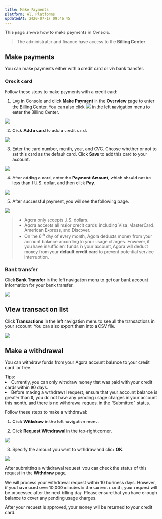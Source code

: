 ```yaml
---
title: Make Payments
platform: All Platforms
updatedAt: 2020-07-17 09:46:45
---
```

This page shows how to make payments in Console.

> The administrator and finance have access to the **Billing Center**.

## Make payments

You can make payments either with a credit card or via bank transfer.

### Credit card

Follow these steps to make payments with a credit card:

1. Log in Console and click **Make Payment** in the **Overview** page to enter the [Billing Center](https://dashboard.agora.io/finance). You can also click ![](https://web-cdn.agora.io/docs-files/1562666103550) in the left navigation menu to enter the Billing Center.

![](https://web-cdn.agora.io/docs-files/1565877324211)

2. Click **Add a card** to add a credit card.

![](https://web-cdn.agora.io/docs-files/1567483739192)

3. Enter the card number, month, year, and CVC. Choose whether or not to set this card as the default card. Click **Save** to add this card to your account.

![](https://web-cdn.agora.io/docs-files/1565876877018)

4. After adding a card, enter the **Payment Amount**, which should not be less than 1 U.S. dollar, and then click **Pay**.

![](https://web-cdn.agora.io/docs-files/1567483858734)

5. After successful payment, you will see the following page.

![](https://web-cdn.agora.io/docs-files/1565876903631)

> - Agora only accepts U.S. dollars.
> - Agora accepts all major credit cards, including Visa, MasterCard, American Express, and Discover.
> - On the 6<sup>th</sup> day of every month, Agora deducts money from your account balance according to your usage charges. However, if you have insufficient funds in your account, Agora will deduct money from your **default credit card** to prevent potential service interruption.

### Bank transfer

Click **Bank Transfer** in the left navigation menu to get our bank account information for your bank transfer.

![](https://web-cdn.agora.io/docs-files/1567484031671)

## View transaction list

Click **Transactions** in the left navigation menu to see all the transactions in your account. You can also export them into a CSV file.

![](https://web-cdn.agora.io/docs-files/1567484136274)

## Make a withdrawal

You can withdraw funds from your Agora account balance to your credit card for free. 

<div class="alert note">Tips:<li>Currently, you can only withdraw money that was paid with your credit cards within 90 days.</li><li>Before making a withdrawal request, ensure that your account balance is greater than 0, you do not have any pending usage charges in your account this month, and there is no withdrawal request in the "Submitted" status.</li></div>

Follow these steps to make a withdrawal:

1. Click **Withdraw** in the left navigation menu.

2. Click **Request Withdrawal** in the top-right corner.

![](https://web-cdn.agora.io/docs-files/1567482300788)

3. Specify the amount you want to withdraw and click **OK**.

![](https://web-cdn.agora.io/docs-files/1567482408124)

After submitting a withdrawal request, you can check the status of this request in the **Withdraw** page.

We will process your withdrawal request within 10 business days. However, if you have used over 10,000 minutes in the current month, your request will be processed after the next billing day. Please ensure that you have enough balance to cover any pending usage charges.

After your request is approved, your money will be returned to your credit card.

